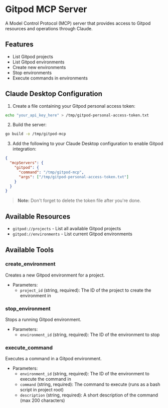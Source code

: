 # Gitpod MCP Server

A Model Control Protocol (MCP) server that provides access to Gitpod resources and operations through Claude.

## Features

- List Gitpod projects
- List Gitpod environments
- Create new environments
- Stop environments
- Execute commands in environments

## Claude Desktop Configuration

1. Create a file containing your Gitpod personal access token:
```bash
echo "your_api_key_here" > /tmp/gitpod-personal-access-token.txt
```

2. Build the server:
```bash
go build -o /tmp/gitpod-mcp
```

3. Add the following to your Claude Desktop configuration to enable Gitpod integration:

```json
{
  "mcpServers": {
    "gitpod": {
      "command": "/tmp/gitpod-mcp",
      "args": ["/tmp/gitpod-personal-access-token.txt"]
    }
  }
}
```

>**Note:** Don't forget to delete the token file after you're done.

## Available Resources

- `gitpod://projects` - List all available Gitpod projects
- `gitpod://environments` - List current Gitpod environments

## Available Tools

### create_environment
Creates a new Gitpod environment for a project.
- Parameters:
  - `project_id` (string, required): The ID of the project to create the environment in

### stop_environment
Stops a running Gitpod environment.
- Parameters:
  - `environment_id` (string, required): The ID of the environment to stop

### execute_command
Executes a command in a Gitpod environment.
- Parameters:
  - `environment_id` (string, required): The ID of the environment to execute the command in
  - `command` (string, required): The command to execute (runs as a bash script in project root)
  - `description` (string, required): A short description of the command (max 200 characters)
```
